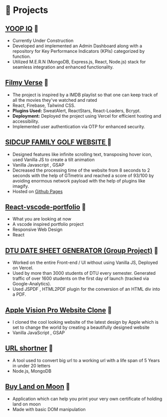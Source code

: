 # 🧪 Projects

## [YOOP IQ](https://www.yoopiq.com/) 🔗
- Currently Under Construction
- Developed and implemented an Admin Dashboard along with a repository for Key Performance Indicators (KPIs) categorized by function.
- Utilized M.E.R.N (MongoDB, Express.js, React, Node.js) stack for seamless integration and enhanced functionality.

## [Filmy Verse](https://filmy-verse-five.vercel.app/) 🔗

- The project is inspired by a IMDB playlist so that one can keep track of all the movies they've watched and rated
- React, Firebase, Tailwind CSS.
- **Plugins Used:** SweatAlert, ReactStars, React-Loaders, Bcrypt.
- **Deployment:** Deployed the project using Vercel for efficient hosting and accessibility.
- Implemented user authentication via OTP for enhanced security.

## [SIDCUP FAMILY GOLF WEBSITE ](https://mrinal-rangers.github.io/family-golf/) 🔗

- Designed features like infinite scrolling text, transposing hover icon, used Vanilla JS to
  create a tilt animation
- Vanilla Javascript , GSAP
- Decreased the processing time of the website from 8 seconds to 2 seconds with the help of GTmetrix and reached a score of 93/100 by avoiding enormous network payload with the help of plugins like imagify.
- Hosted on [Github Pages](https://mrinal-rangers.github.io/family-golf/)

## [React-vscode-portfolio](https://github.com/mrinal-rangers/react-vscode-portfolio) 🔗

- What you are looking at now
- A vscode inspired portfolio project
- Responsive Web Design
- React

## [DTU DATE SHEET GENERATOR (Group Project)](https://mrinal-rangers.github.io/family-golf/) 🔗

- Worked on the entire Front-end / UI without using Vanilla JS, Deployed on Vercel.
-  Used by more than 3000 students of DTU every semester. Generated traffic of over 1600 students on the first day of launch (tracked via Google-Analytics).
-  Used JSPDF , HTML2PDF plugin for the conversion of an HTML div into a PDF.

## [Apple Vision Pro Website Clone](https://mrinal-rangers.github.io/apple-vision/) 🔗

- I cloned the cool looking website of the latest design by Apple which is set to change the world by creating a beautifully designed website 
- Vanilla JavaScript , GSAP

## [URL shortner](https://github.com/mrinal-rangers/URL-shortner) 🔗

- A tool used to convert big url to a working url with a life span of 5 Years in under 20 letters
- Node.js, MongoDB

## [Buy Land on Moon](https://mrinal-rangers.github.io/moon_land/) 🔗

- Application which can help you print your very own certificate of holding land on moon 
- Made with basic DOM manipulation
